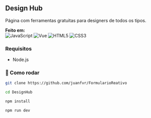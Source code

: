 ## Design Hub

Página com ferramentas gratuitas para designers de todos os tipos.

**Feito em:** </br>
![JavaScript](https://img.shields.io/badge/javascript-%23323330.svg?style=for-the-badge&logo=javascript&logoColor=%23F7DF1E) ![Vue](https://img.shields.io/badge/Vue.js-35495E?style=for-the-badge&logo=vuedotjs&logoColor=4FC08D) ![HTML5](https://img.shields.io/badge/html5-%23E34F26.svg?style=for-the-badge&logo=html5&logoColor=white) ![CSS3](https://img.shields.io/badge/css3-%231572B6.svg?style=for-the-badge&logo=css3&logoColor=white)

### Requisitos
- Node.js

### 🚀 Como rodar
```bash
git clone https://github.com/juanfvr/FormularioReativo

cd DesignHub

npm install

npm run dev
```